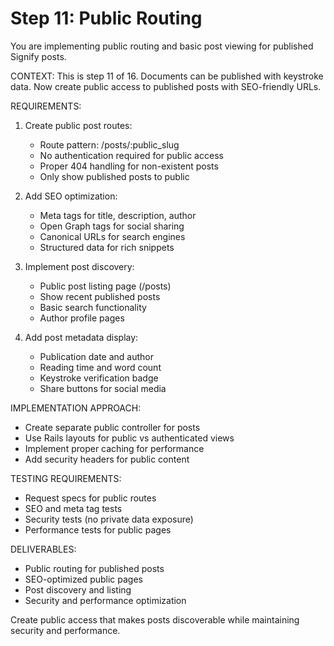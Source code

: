 # Step 11: Public Routing

You are implementing public routing and basic post viewing for published Signify posts.

CONTEXT: This is step 11 of 16. Documents can be published with keystroke data. Now create public access to published posts with SEO-friendly URLs.

REQUIREMENTS:
1. Create public post routes:
   - Route pattern: /posts/:public_slug
   - No authentication required for public access
   - Proper 404 handling for non-existent posts
   - Only show published posts to public

2. Add SEO optimization:
   - Meta tags for title, description, author
   - Open Graph tags for social sharing
   - Canonical URLs for search engines
   - Structured data for rich snippets

3. Implement post discovery:
   - Public post listing page (/posts)
   - Show recent published posts
   - Basic search functionality
   - Author profile pages

4. Add post metadata display:
   - Publication date and author
   - Reading time and word count
   - Keystroke verification badge
   - Share buttons for social media

IMPLEMENTATION APPROACH:
- Create separate public controller for posts
- Use Rails layouts for public vs authenticated views
- Implement proper caching for performance
- Add security headers for public content

TESTING REQUIREMENTS:
- Request specs for public routes
- SEO and meta tag tests
- Security tests (no private data exposure)
- Performance tests for public pages

DELIVERABLES:
- Public routing for published posts
- SEO-optimized public pages
- Post discovery and listing
- Security and performance optimization

Create public access that makes posts discoverable while maintaining security and performance.